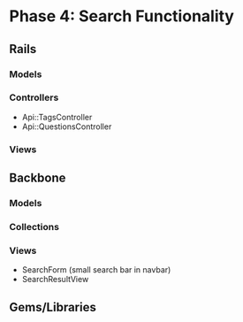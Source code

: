 # Phase 4: Search Functionality

## Rails
### Models

### Controllers
* Api::TagsController
* Api::QuestionsController

### Views

## Backbone
### Models

### Collections

### Views
* SearchForm (small search bar in navbar)
* SearchResultView

## Gems/Libraries
